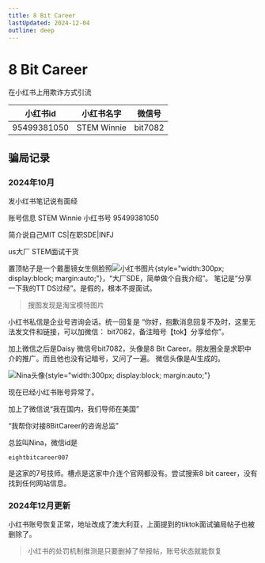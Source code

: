 ```yaml
---
title: 8 Bit Career
lastUpdated: 2024-12-04
outline: deep
---
```

# 8 Bit Career

在小红书上用欺诈方式引流

| 小红书id | 小红书名字 | 微信号 |
|-------|-------|-----|
|  95499381050     |  STEM Winnie     |  bit7082   |


## 骗局记录

### 2024年10月

发小红书笔记说有面经

账号信息
STEM Winnie 小红书号 95499381050


简介说自己MIT CS|在职SDE|INFJ

us大厂 STEM面试干货

置顶帖子是一个戴墨镜女生侧脸照![小红书图片](/assets/image/fraud-8-bit-career/8bit-career-fraud-xiaohongshu-avartar.webp){style="width:300px; display:block; margin:auto;"}，“大厂SDE，简单做个自我介绍”。
笔记是“分享一下我的TT DS过经”。是假的，根本不提面试。

> 搜图发现是淘宝模特图片

小红书私信是企业号咨询会话。统一回复是
“你好，抱歉消息回复不及时，这里无法发文件和链接，可以加微信： bit7082，备注暗号【tok】分享给你”。

加上微信之后是Daisy 微信号bit7082，头像是8 Bit Career。朋友圈全是求职中介的推广。而且他也没有记暗号，又问了一遍。
微信头像是AI生成的。

![Nina头像](/assets/image/fraud-8-bit-career/8-bit-career-nina-wechat.webp){style="width:300px; display:block; margin:auto;"}

现在已经小红书账号异常了。

加上了微信说“我在国内，我们导师在美国”

“我帮你对接8BitCareer的咨询总监”

总监叫Nina，微信id是
```text
eightbitcareer007
```

是这家的7号技师。槽点是这家中介连个官网都没有。尝试搜索8 bit career，没有找到任何网站信息。

### 2024年12月更新

小红书账号恢复正常，地址改成了澳大利亚，上面提到的tiktok面试骗局帖子也被删除了。
> 小红书的处罚机制推测是只要删掉了举报帖，账号状态就能恢复